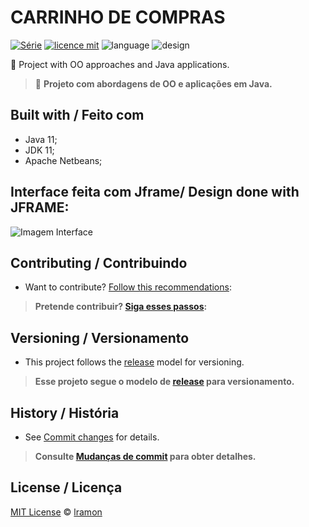 
# CARRINHO DE COMPRAS
[![Série](https://img.shields.io/badge/lramon2001-CRUD-blue)](https://github.com/lramon2001/PrimeiroProjetoJava)
[![licence mit](https://img.shields.io/badge/licence-MIT-white.svg)](https://github.com/lramon2001/PrimeiroProjetoJava/blob/master/LICENSE)
![language](https://img.shields.io/badge/languaqe-java-green)
![design](https://img.shields.io/badge/view-jframe-yellow)

:rocket: Project with OO approaches and Java applications. 

> :rocket: **Projeto com abordagens de OO e aplicações em Java.**
## Built with / Feito com
- Java 11;
- JDK 11;
- Apache Netbeans;

## Interface feita com Jframe/ Design done with JFRAME:
![Imagem Interface](https://github.com/lramon2001/CarrinhoDeCompras/blob/view/ECONNOMIZZEpng.png)


## Contributing / Contribuindo

- Want to contribute? [Follow this recommendations](./CONTRIBUTING.md):  

> **Pretende contribuir? [Siga esses passos](./CONTRIBUTING.md):**


## Versioning / Versionamento
- This project follows the [release](https://github.com/lramon2001/CarrinhoDeCompras/releases/tag/Economizzev1.0) model for versioning.


> **Esse projeto segue o modelo de [release](https://github.com/lramon2001/CarrinhoDeCompras/releases/tag/Economizzev1.0) para versionamento.**

## History / História
- See [Commit changes](https://github.com/lramon2001/CarrinhoDeCompras/commits/view) for details.

> **Consulte [Mudanças de commit](https://github.com/lramon2001/CarrinhoDeCompras/commits/view) para obter detalhes.**

## License / Licença
[MIT License](https://github.com/lramon2001/CarrinhoDeCompras/blob/view/LICENSE.txt) © [lramon](https://github.com/lramon2001)
